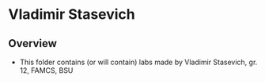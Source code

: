 # Vladimir Stasevich

## Overview
 - This folder contains (or will contain) labs made by Vladimir Stasevich, gr. 12, FAMCS, BSU